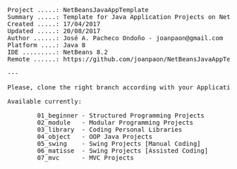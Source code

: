 <pre>

Project .....: NetBeansJavaAppTemplate
Summary .....: Template for Java Application Projects on NetBeans IDE
Created .....: 17/04/2017
Updated .....: 20/08/2017
Author ......: José A. Pacheco Ondoño - joanpaon@gmail.com
Platform ....: Java 8
IDE .........: NetBeans 8.2
Remote ......: https://github.com/joanpaon/NetBeansJavaAppTemplate.git

---

Please, clone the right branch according with your Application type. 

Available currently:

        01_beginner - Structured Programming Projects
        02_module   - Modular Programming Projects
        03_library  - Coding Personal Libraries
        04_object   - OOP Java Projects
        05_swing    - Swing Projects [Manual Coding]
        06_matisse  - Swing Projects [Assisted Coding]
        07_mvc      - MVC Projects

</pre>
